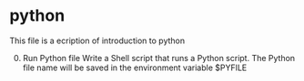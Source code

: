 # python
This file is a ecription of introduction to python

0. Run Python file
Write a Shell script that runs a Python script.
The Python file name will be saved in the environment variable $PYFILE
